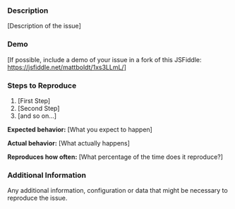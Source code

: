 <!--
IMPORTANT: If applicable, please use the following format to create a new issue.
If your issue is not created using the format below, it will be closed.
-->

### Description

[Description of the issue]

### Demo
[If possible, include a demo of your issue in a fork of this JSFiddle: https://jsfiddle.net/mattboldt/1xs3LLmL/]

### Steps to Reproduce

1. [First Step]
2. [Second Step]
3. [and so on...]

**Expected behavior:** [What you expect to happen]

**Actual behavior:** [What actually happens]

**Reproduces how often:** [What percentage of the time does it reproduce?]

### Additional Information

Any additional information, configuration or data that might be necessary to reproduce the issue.
